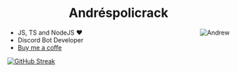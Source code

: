 
<h1 align='center'>Andréspolicrack</h1>

<a align="right" href="https://discord.com/users/500739289462603805" target="blank"><img align="right" src="https://lanyard.cnrad.dev/api/500739289462603805?borderRadius=20px&hideDiscrim=true&idleMessage=Maybe%20sleeping%20🌙" alt="Andrew"/></a>

- JS, TS and NodeJS ❤️
- Discord Bot Developer
- <a href="https://www.buymeacoffee.com/andrewes">Buy me a coffe</a>

[![GitHub Streak](https://github-readme-streak-stats.herokuapp.com?user=andrewdotdev&theme=dark&hide_border=true&locale=es&date_format=n%2Fj%5B%2FY%5D)](https://github.com/andrewdotdev)

